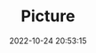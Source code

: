 ---
weight: 1
images:
- /images/edited/158.jpeg
title: Picture
date: 2022-10-24 20:53:15
tags: [luminarneo,work,ILCE-7M3,70.0,person]
---